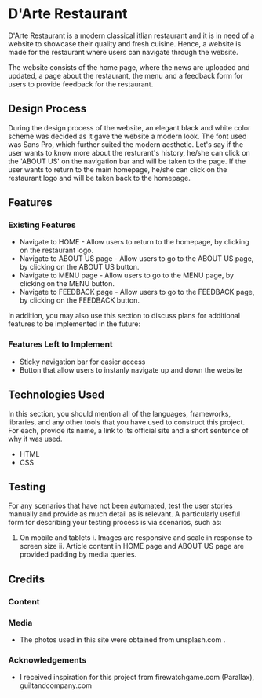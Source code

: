 # D'Arte Restaurant

D'Arte Restaurant is a modern classical itlian restaurant and it is in need of a website to showcase their quality and fresh cuisine. Hence, a website is made for the restaurant where users can navigate through the website. 

The website consists of the home page, where the news are uploaded and updated, a page about the restaurant, the menu and a feedback form for users to provide feedback for the restaurant.
 
## Design Process
 
During the design process of the website, an elegant black and white color scheme was decided as it gave the website a modern look. The font used was Sans Pro, which further suited the modern aesthetic. Let's say if the user wants to know more about the resturant's history, he/she can click on the 'ABOUT US' on the navigation bar and will be taken to the page. If the user wants to return to the main homepage, he/she can click on the restaurant logo and will be taken back to the homepage.

## Features

### Existing Features
- Navigate to HOME - Allow users to return to the homepage, by clicking on the restaurant logo.
- Navigate to ABOUT US page - Allow users to go to the ABOUT US page, by clicking on the ABOUT US button.
- Navigate to MENU page - Allow users to go to the MENU page, by clicking on the MENU button.
- Navigate to FEEDBACK page - Allow users to go to the FEEDBACK page, by clicking on the FEEDBACK button.

In addition, you may also use this section to discuss plans for additional features to be implemented in the future:

### Features Left to Implement
- Sticky navigation bar for easier access
- Button that allow users to instanly navigate up and down the website

## Technologies Used

In this section, you should mention all of the languages, frameworks, libraries, and any other tools that you have used to construct this project. For each, provide its name, a link to its official site and a short sentence of why it was used.

- HTML
- CSS

## Testing

For any scenarios that have not been automated, test the user stories manually and provide as much detail as is relevant. A particularly useful form for describing your testing process is via scenarios, such as:

1. On mobile and tablets
    i. Images are responsive and scale in response to screen size
    ii. Article content in HOME page and ABOUT US page are provided padding by media queries.


## Credits

### Content


### Media
- The photos used in this site were obtained from unsplash.com .

### Acknowledgements

- I received inspiration for this project from firewatchgame.com (Parallax), guiltandcompany.com

